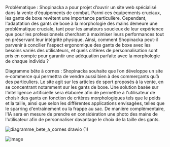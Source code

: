 Problématique : 
Shopinacka a pour projet d’ouvrir un site web spécialisé dans la vente d’équipements de combat. Parmi ces équipements cruciaux, les gants de boxe revêtent une importance particulière. Cependant, l'adaptation des gants de boxe à la morphologie des mains demeure une problématique cruciale, tant pour les amateurs soucieux de leur expérience que pour les professionnels cherchant à maximiser leurs performances tout en préservant leur intégrité physique. Ainsi, comment Shopinacka peut-il parvenir à concilier l'aspect ergonomique des gants de boxe avec les besoins variés des utilisateurs, et quels critères de personnalisation sont pris en compte pour garantir une adéquation parfaite avec la morphologie de chaque individu ?

Diagramme bête à cornes :
Shopinacka souhaite que l’on développe un site e-commerce qui permettra de vendre aussi bien à des commerçants qu’à des particuliers. Le site agit sur les articles de sport proposés à la vente, en se concentrant notamment sur les gants de boxe. Une solution basée sur l'intelligence artificielle sera élaborée afin de permettre à l'utilisateur de choisir des gants en fonction de critères morphologiques tels que le poids et la taille, ainsi que selon les différentes applications envisagées, telles que le sparring d'entraînement ou la frappe au sac. De manière complémentaire, l'IA sera en mesure de prendre en considération une photo des mains de l'utilisateur afin de personnaliser davantage le choix de la taille des gants.

![diagramme_bete_a_cornes drawio (1)](https://github.com/markosm77/analyse_besoin_boxe/assets/62965738/5f9030f8-af85-4fb8-8bde-e1bc79486a02)

![image](https://github.com/markosm77/analyse_besoin_boxe/assets/96230455/d1e271a4-4935-47b2-874c-49f37b509e23)

